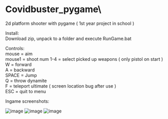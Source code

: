 # Covidbuster_pygame\
2d platform shooter with pygame ( 1st year project in school )

Install:\
Download zip, unpack to a folder and execute RunGame.bat

Controls:\
mouse = aim\
mouse1 = shoot
num 1-4 = select picked up weapons ( only pistol on start )\
W = forward\
A = backward\
SPACE = Jump\
Q = throw dynamite\
F = teleport ultimate ( screen location bug after use )\
ESC = quit to menu

Ingame screenshots:

![image](https://user-images.githubusercontent.com/91792475/207826620-ed0d0f51-2a5f-4063-b61e-a4fb180b0e63.png)
![image](https://user-images.githubusercontent.com/91792475/207826956-54d58349-9ea9-44e1-9d01-0579380f7fe2.png)
![image](https://user-images.githubusercontent.com/91792475/207827182-5afa2d03-1817-4099-aee1-d3b3bd428a90.png)
